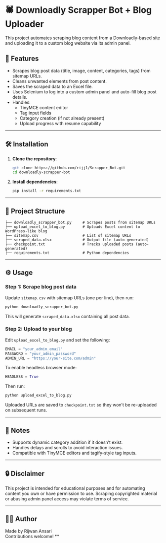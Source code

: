 # 🕷️ Downloadly Scrapper Bot + Blog Uploader

This project automates scraping blog content from a Downloadly-based site and uploading it to a custom blog website via its admin panel.

## 📁 Features

- Scrapes blog post data (title, image, content, categories, tags) from sitemap URLs.
- Cleans unwanted elements from post content.
- Saves the scraped data to an Excel file.
- Uses Selenium to log into a custom admin panel and auto-fill blog post details.
- Handles:
  - TinyMCE content editor
  - Tag input fields
  - Category creation (if not already present)
  - Upload progress with resume capability

---

## 🛠️ Installation

1. **Clone the repository**:
   ```bash
   git clone https://github.com/rijj1/Scrapper_Bot.git
   cd downloadly-scrapper-bot
   ```

2. **Install dependencies**:
   ```bash
   pip install -r requirements.txt
   ```

---

## 📂 Project Structure

```
├── downloadly_scrapper_bot.py     # Scrapes posts from sitemap URLs
├── upload_excel_to_blog.py        # Uploads Excel content to WordPress-like blog
├── sitemap.csv                    # List of sitemap URLs
├── scraped_data.xlsx              # Output file (auto-generated)
├── checkpoint.txt                 # Tracks uploaded posts (auto-generated)
├── requirements.txt               # Python dependencies
```

---

## ⚙️ Usage

### Step 1: Scrape blog post data

Update `sitemap.csv` with sitemap URLs (one per line), then run:

```bash
python downloadly_scrapper_bot.py
```

This will generate `scraped_data.xlsx` containing all post data.

### Step 2: Upload to your blog

Edit `upload_excel_to_blog.py` and set the following:
```python
EMAIL = "your_admin_email"
PASSWORD = "your_admin_password"
ADMIN_URL = "https://your-site.com/admin"
```

To enable headless browser mode:
```python
HEADLESS = True
```

Then run:
```bash
python upload_excel_to_blog.py
```

Uploaded URLs are saved to `checkpoint.txt` so they won’t be re-uploaded on subsequent runs.

---

## 🧠 Notes

- Supports dynamic category addition if it doesn’t exist.
- Handles delays and scrolls to avoid interaction issues.
- Compatible with TinyMCE editors and tagify-style tag inputs.

---

## 🔒 Disclaimer

This project is intended for educational purposes and for automating content you own or have permission to use. Scraping copyrighted material or abusing admin panel access may violate terms of service.

---

## 👨‍💻 Author

Made by Rijwan Ansari  
Contributions welcome!
**
